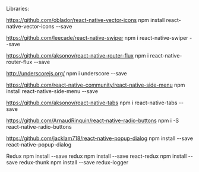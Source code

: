 
Libraries:

https://github.com/oblador/react-native-vector-icons
npm install react-native-vector-icons --save

https://github.com/leecade/react-native-swiper
npm i react-native-swiper --save

https://github.com/aksonov/react-native-router-flux
npm i react-native-router-flux --save

http://underscorejs.org/
npm i underscore --save

https://github.com/react-native-community/react-native-side-menu
npm install react-native-side-menu --save

https://github.com/aksonov/react-native-tabs
npm i react-native-tabs  --save

https://github.com/ArnaudRinquin/react-native-radio-buttons
npm i -S react-native-radio-buttons

https://github.com/jacklam718/react-native-popup-dialog
npm install --save react-native-popup-dialog

Redux
npm install --save redux
npm install --save react-redux
npm install --save redux-thunk
npm install --save redux-logger
